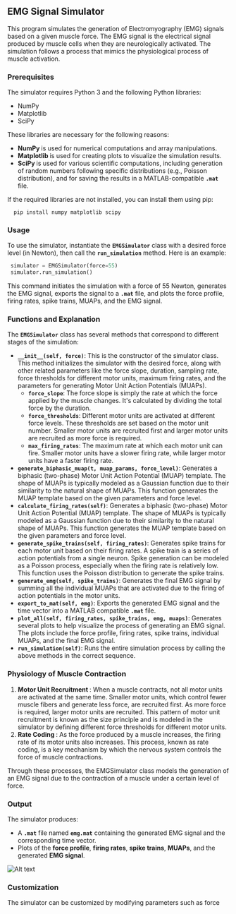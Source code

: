 ## EMG Signal Simulator

This program simulates the generation of Electromyography (EMG) signals based on a given muscle force. The EMG signal is the electrical signal produced by muscle cells when they are neurologically activated. The simulation follows a process that mimics the physiological process of muscle activation.


### Prerequisites

The simulator requires Python 3 and the following Python libraries:

<ul>
    <li>NumPy</li>
    <li>Matplotlib</li>
    <li>SciPy</li>
</ul>

These libraries are necessary for the following reasons:


<ul>
    <li><strong> NumPy </strong> is used for numerical computations and array manipulations.</li>
    <li> <strong>Matplotlib </strong> is used for creating plots to visualize the simulation results.</li>
    <li> <strong> SciPy </strong> is used for various scientific computations, including generation of random numbers following specific distributions (e.g., Poisson distribution), and for saving the results in a MATLAB-compatible <strong><code>.mat</code></strong> file.</li>
</ul>

If the required libraries are not installed, you can install them using pip:


```
  pip install numpy matplotlib scipy
```


### Usage 

To use the simulator, instantiate the <strong><code>EMGSimulator</code></strong> class with a desired force level (in Newton), then call the <strong><code>run_simulation</code></strong> method. Here is an example:

```python
 simulator = EMGSimulator(force=55)
 simulator.run_simulation()
```

This command initiates the simulation with a force of 55 Newton, generates the EMG signal, exports the signal to a <strong><code>.mat</code></strong> file, and plots the force profile, firing rates, spike trains, MUAPs, and the EMG signal.


### Functions and Explanation

The <strong><code>EMGSimulator</code></strong> class has several methods that correspond to different stages of the simulation:


<ul>
    <li><strong><code>__init__(self, force)</code></strong>: This is the constructor of the simulator class. This method initializes the simulator with the desired force, along with other related parameters like the force slope, duration, sampling rate, force thresholds for different motor units, maximum firing rates, and the parameters for generating Motor Unit Action Potentials (MUAPs).
	<ul>
	<li><strong><code>force_slope</code></strong>: The force slope is simply the rate at which the force applied by the muscle changes. It's calculated by dividing the total force by the duration.</li>
	<li><strong><code>force_thresholds</code></strong>: Different motor units are activated at different force levels. These thresholds are set based on the motor unit number. Smaller motor units are recruited first and larger motor units are recruited as more force is required.</li>
	<li><strong><code>max_firing_rates</code></strong>: The maximum rate at which each motor unit can fire. Smaller motor units have a slower firing rate, while larger motor units have a faster firing rate.</li>
	</ul></li>
    <li><strong><code>generate_biphasic_muap(t, muap_params, force_level)</code></strong>:  Generates a biphasic (two-phase) Motor Unit Action Potential (MUAP) template. The shape of MUAPs is typically modeled as a Gaussian function due to their similarity to the natural shape of MUAPs. This function generates the MUAP template based on the given parameters and force level.</li>
    <li><strong><code>calculate_firing_rates(self)</code></strong>:  Generates a biphasic (two-phase) Motor Unit Action Potential (MUAP) template. The shape of MUAPs is typically modeled as a Gaussian function due to their similarity to the natural shape of MUAPs. This function generates the MUAP template based on the given parameters and force level.</li>
    <li><strong><code>generate_spike_trains(self, firing_rates)</code></strong>: Generates spike trains for each motor unit based on their firing rates. A spike train is a series of action potentials from a single neuron. Spike generation can be modeled as a Poisson process, especially when the firing rate is relatively low. This function uses the Poisson distribution to generate the spike trains.</li>
    <li><strong><code>generate_emg(self, spike_trains)</code></strong>: Generates the final EMG signal by summing all the individual MUAPs that are activated due to the firing of action potentials in the motor units.</li>
    <li><strong><code>export_to_mat(self, emg)</code></strong>: Exports the generated EMG signal and the time vector into a MATLAB compatible <strong><code>.mat</code></strong> file.</li>
  <li><strong><code>plot_all(self, firing_rates, spike_trains, emg, muaps)</code></strong>: Generates several plots to help visualize the process of generating an EMG signal. The plots include the force profile, firing rates, spike trains, individual MUAPs, and the final EMG signal.</li>
    <li><strong><code>run_simulation(self)</code></strong>: Runs the entire simulation process by calling the above methods in the correct sequence. </li>
</ul>

### Physiology of Muscle Contraction

<ol>
<li><strong> Motor Unit Recruitment </strong>: When a muscle contracts, not all motor units are activated at the same time. Smaller motor units, which control fewer muscle fibers and generate less force, are recruited first. As more force is required, larger motor units are recruited. This pattern of motor unit recruitment is known as the size principle and is modeled in the simulator by defining different force thresholds for different motor units.</li>
<li><strong>Rate Coding </strong>: As the force produced by a muscle increases, the firing rate of its motor units also increases. This process, known as rate coding, is a key mechanism by which the nervous system controls the force of muscle contractions.</li>
</ol>
Through these processes, the EMGSimulator class models the generation of an EMG signal due to the contraction of a muscle under a certain level of force.

### Output

The simulator produces:

<ul>
    <li>A <strong><code>.mat</code></strong> file named <strong><code>emg.mat</code></strong> containing the generated EMG signal and the corresponding time vector.</li>
  <li>Plots of the <strong>force profile</strong>, <strong>firing rates</strong>, <strong>spike trains</strong>, <strong>MUAPs</strong>, and the generated <strong>EMG signal</strong>.</li>
</ul>

![Alt text](https://i.ibb.co/PCS8Jt8/IMG-4345.png)

### Customization

The simulator can be customized by modifying parameters such as force



